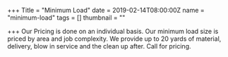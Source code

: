 +++
Title = "Minimum Load"
date = 2019-02-14T08:00:00Z
name = "minimum-load"
tags = []
thumbnail = ""

+++
Our Pricing is done on an individual basis.  Our minimum load size is priced by area and job complexity. We provide up to 20 yards of material, delivery, blow in service and the clean up after.  Call for pricing. 